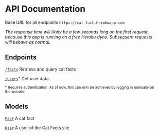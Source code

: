 # API Documentation

Base URL for all endpoints
`https://cat-fact.herokuapp.com`

*The response time will likely be a few seconds long on the first request, because this app is running on a free Heroku dyno. Subsequent requests will behave as normal.*

## Endpoints
[`/facts`](endpoints/facts.md)
Retrieve and query cat facts

[`/users`](endpoints/users.md)*
Get user data

<sub> * Requires authentication. As of now, this can only be achieved by logging in manually on the website. </sub>

## Models
[`Fact`](models/fact.md)
A cat fact

[`User`](models/user.md)
A user of the Cat Facts site
